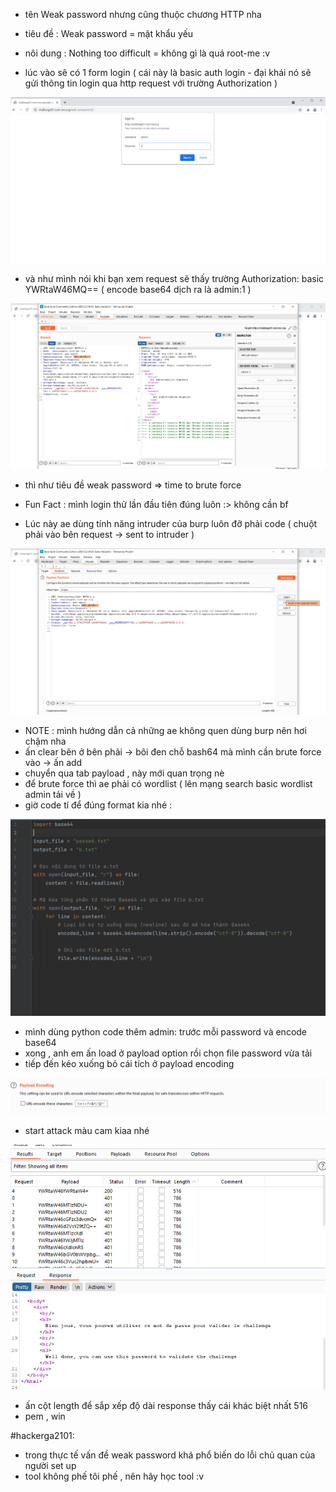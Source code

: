 - tên Weak password nhưng cũng thuộc chương HTTP nha

- tiêu đề : Weak password = mật khẩu yếu 
- nôi dung : Nothing too difficult = không gì là quá root-me :v

- lúc vào sẽ có 1 form login ( cái này là basic auth login - đại khái nó sẽ gửi thông tin login qua http request với trường Authorization )

![Alt text](<../image/5.1.png>)

- và như mình nói khi bạn xem request sẽ thấy trường Authorization: basic YWRtaW46MQ== ( encode base64 dịch ra là admin:1 )

![Alt text](<../image/5.2.png>)

- thì như tiêu đề weak password => time to brute force
- Fun Fact : mình login thử lần đầu tiên đúng luôn :> không cần bf  

- Lúc này ae dùng tính năng intruder của burp luôn đỡ phải code ( chuột phải vào bên request -> sent to intruder )

![Alt text](<../image/5.3.png>)

- NOTE : mình hướng dẫn cả những ae không quen dùng burp nên hơi chậm nha
- ấn clear bên ở bên phải -> bôi đen chỗ bash64 mà mình cần brute force vào -> ấn add
- chuyển qua tab payload , này mới quan trọng nè 
- để brute force thì ae phải có wordlist ( lên mạng search basic wordlist admin tải về )
- giờ code tí để đúng format kia nhé : 

![Alt text](<../image/5.4.png>)

- mình dùng python code thêm admin: trước mỗi password và encode base64
- xong , anh em ấn load ở payload option rồi chọn file password vừa tải 
- tiếp đến kéo xuống bỏ cái tích ở payload encoding 

![Alt text](<../image/5.5.png>)

- start attack màu cam kiaa nhé 

![Alt text](<../image/5.6.png>)

- ấn cột length để sắp xếp độ dài response thấy cái khác biệt nhất 516 
- pem , win 

#hackerga2101:
- trong thực tế vấn đề weak password khá phổ biến do lỗi chủ quan của người set up 
- tool không phế tôi phế , nên hãy học tool :v 